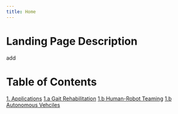 ```yaml
---
title: Home
---
```


# Landing Page Description
add

# Table of Contents
[1. Applications](/Applications/Applications_Home)
[1.a Gait Rehabilitation](/Applications/Gait_Rehab)
[1.b Human-Robot Teaming](/Applications/HRT)
[1.b Autonomous Vehciles](/Applications/AV)
